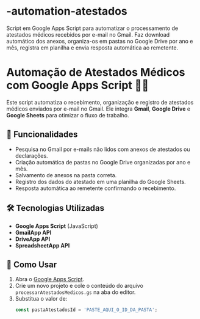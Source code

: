 # -automation-atestados
Script em Google Apps Script para automatizar o processamento de atestados médicos recebidos por e-mail no Gmail. Faz download automático dos anexos, organiza-os em pastas no Google Drive por ano e mês, registra em planilha e envia resposta automática ao remetente.
# Automação de Atestados Médicos com Google Apps Script 📄🤖

Este script automatiza o recebimento, organização e registro de atestados médicos enviados por e-mail no Gmail. Ele integra **Gmail**, **Google Drive** e **Google Sheets** para otimizar o fluxo de trabalho.

## 📌 Funcionalidades
- Pesquisa no Gmail por e-mails não lidos com anexos de atestados ou declarações.
- Criação automática de pastas no Google Drive organizadas por ano e mês.
- Salvamento de anexos na pasta correta.
- Registro dos dados do atestado em uma planilha do Google Sheets.
- Resposta automática ao remetente confirmando o recebimento.

## 🛠️ Tecnologias Utilizadas
- **Google Apps Script** (JavaScript)
- **GmailApp API**
- **DriveApp API**
- **SpreadsheetApp API**

## 🚀 Como Usar
1. Abra o [Google Apps Script](https://script.google.com/).
2. Crie um novo projeto e cole o conteúdo do arquivo `processarAtestadosMedicos.gs` na aba do editor.
3. Substitua o valor de:
   ```javascript
   const pastaAtestadosId = 'PASTE_AQUI_O_ID_DA_PASTA';
